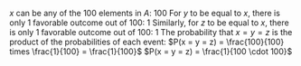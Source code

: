 $x$ can be any of the 100 elements in $A$: 100
For $y$ to be equal to $x$, there is only 1 favorable outcome out of 100: 1
Similarly, for $z$ to be equal to $x$, there is only 1 favorable outcome out of 100: 1
The probability that $x = y = z$ is the product of the probabilities of each event:
$P(x = y = z) = \frac{100}{100} times \frac{1}{100} = \frac{1}{100}$
$P(x = y = z) = \frac{1}{100 \cdot 100}$
